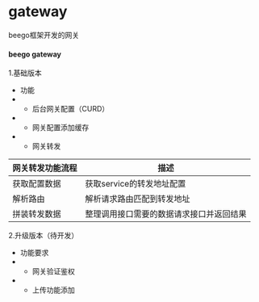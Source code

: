 # gateway
beego框架开发的网关

#### beego gateway

1.基础版本
  - 功能
  - - 后台网关配置（CURD）
  - - 网关配置添加缓存
  - - 网关转发

网关转发功能流程|描述
--|--
获取配置数据|获取service的转发地址配置
解析路由|解析请求路由匹配到转发地址
拼装转发数据|整理调用接口需要的数据请求接口并返回结果


2.升级版本（待开发）
  - 功能要求
  - - 网关验证鉴权
  - - 上传功能添加
